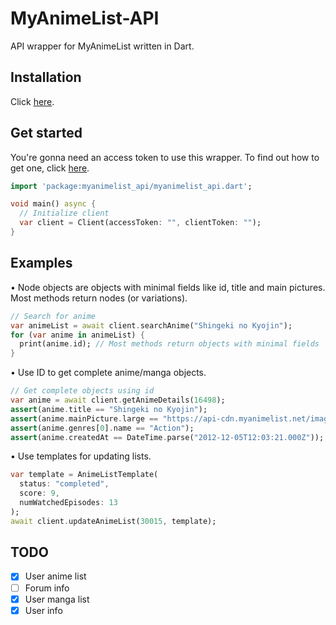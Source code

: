 # MyAnimeList-API
API wrapper for MyAnimeList written in Dart.

## Installation
Click [here](https://pub.dev/packages/myanimelist_api/install).

## Get started
You're gonna need an access token to use this wrapper. To find out how to get one, click [here](https://myanimelist.net/blog.php?eid=835707).

```dart
import 'package:myanimelist_api/myanimelist_api.dart';

void main() async {
  // Initialize client
  var client = Client(accessToken: "", clientToken: "");
}
```

## Examples
• Node objects are objects with minimal fields like id, title and main pictures.
  Most methods return nodes (or variations).

```dart
// Search for anime
var animeList = await client.searchAnime("Shingeki no Kyojin");
for (var anime in animeList) {
  print(anime.id); // Most methods return objects with minimal fields
}
```

• Use ID to get complete anime/manga objects.

```dart
// Get complete objects using id
var anime = await client.getAnimeDetails(16498);
assert(anime.title == "Shingeki no Kyojin");
assert(anime.mainPicture.large == "https://api-cdn.myanimelist.net/images/anime/10/47347l.jpg");
assert(anime.genres[0].name == "Action");
assert(anime.createdAt == DateTime.parse("2012-12-05T12:03:21.000Z"));
```

• Use templates for updating lists.

```dart
var template = AnimeListTemplate(
  status: "completed",
  score: 9,
  numWatchedEpisodes: 13
);
await client.updateAnimeList(30015, template);
```

## TODO
- [X] User anime list
- [ ] Forum info
- [X] User manga list
- [X] User info
